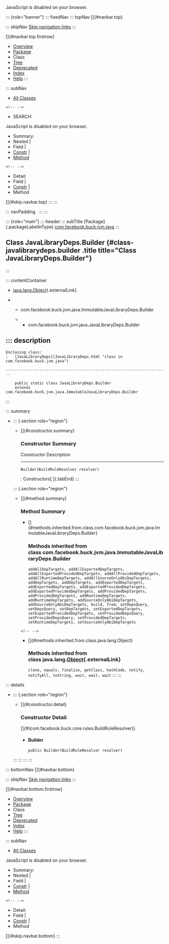 <div>

JavaScript is disabled on your browser.

</div>

::: {role="banner"}
::: fixedNav
::: topNav
[]{#navbar.top}

::: skipNav
[Skip navigation links](#skip.navbar.top "Skip navigation links")
:::

[]{#navbar.top.firstrow}

-   [Overview](../../../../../index.html)
-   [Package](package-summary.html)
-   Class
-   [Tree](package-tree.html)
-   [Deprecated](../../../../../deprecated-list.html)
-   [Index](../../../../../index-all.html)
-   [Help](../../../../../help-doc.html)
:::

::: subNav
-   [All Classes](../../../../../allclasses.html)

```{=html}
<!-- -->
```
-   SEARCH:

<div>

<div>

JavaScript is disabled on your browser.

</div>

</div>

<div>

-   Summary: 
-   Nested \| 
-   Field \| 
-   [Constr](#constructor.summary) \| 
-   [Method](#method.summary)

```{=html}
<!-- -->
```
-   Detail: 
-   Field \| 
-   [Constr](#constructor.detail) \| 
-   Method

</div>

[]{#skip.navbar.top}
:::
:::

::: navPadding
 
:::
:::

::: {role="main"}
::: header
::: subTitle
[Package]{.packageLabelInType} [com.facebook.buck.jvm.java](package-summary.html)
:::

## Class JavaLibraryDeps.Builder {#class-javalibrarydeps.builder .title title="Class JavaLibraryDeps.Builder"}
:::

::: contentContainer
-   [java.lang.Object](http://docs.oracle.com/javase/7/docs/api/java/lang/Object.html?is-external=true "class or interface in java.lang"){.externalLink}

-   -   com.facebook.buck.jvm.java.ImmutableJavaLibraryDeps.Builder

    -   -   com.facebook.buck.jvm.java.JavaLibraryDeps.Builder

::: description
-   

    Enclosing class:
    :   [JavaLibraryDeps](JavaLibraryDeps.html "class in com.facebook.buck.jvm.java")

    ------------------------------------------------------------------------

        public static class JavaLibraryDeps.Builder
        extends com.facebook.buck.jvm.java.ImmutableJavaLibraryDeps.Builder
:::

::: summary
-   ::: {.section role="region"}
    -   []{#constructor.summary}

        ### Constructor Summary

          Constructor                             Description
          --------------------------------------- -------------
          `Builder​(BuildRuleResolver resolver)`    

          : Constructors[ ]{.tabEnd}
    :::

    ::: {.section role="region"}
    -   []{#method.summary}

        ### Method Summary

        -   []{#methods.inherited.from.class.com.facebook.buck.jvm.java.ImmutableJavaLibraryDeps.Builder}

            ### Methods inherited from class com.facebook.buck.jvm.java.ImmutableJavaLibraryDeps.Builder

            `addAllDepTargets, addAllExportedDepTargets, addAllExportedProvidedDepTargets, addAllProvidedDepTargets, addAllRuntimeDepTargets, addAllSourceOnlyAbiDepTargets, addDepTargets, addDepTargets, addExportedDepTargets, addExportedDepTargets, addExportedProvidedDepTargets, addExportedProvidedDepTargets, addProvidedDepTargets, addProvidedDepTargets, addRuntimeDepTargets, addRuntimeDepTargets, addSourceOnlyAbiDepTargets, addSourceOnlyAbiDepTargets, build, from, setDepsQuery, setDepsQuery, setDepTargets, setExportedDepTargets, setExportedProvidedDepTargets, setProvidedDepsQuery, setProvidedDepsQuery, setProvidedDepTargets, setRuntimeDepTargets, setSourceOnlyAbiDepTargets`

        ```{=html}
        <!-- -->
        ```
        -   []{#methods.inherited.from.class.java.lang.Object}

            ### Methods inherited from class java.lang.[Object](http://docs.oracle.com/javase/7/docs/api/java/lang/Object.html?is-external=true "class or interface in java.lang"){.externalLink}

            `clone, equals, finalize, getClass, hashCode, notify, notifyAll, toString, wait, wait, wait`
    :::
:::

::: details
-   ::: {.section role="region"}
    -   []{#constructor.detail}

        ### Constructor Detail

        []{#<init>(com.facebook.buck.core.rules.BuildRuleResolver)}

        -   #### Builder

                public Builder​(BuildRuleResolver resolver)
    :::
:::
:::
:::

::: bottomNav
[]{#navbar.bottom}

::: skipNav
[Skip navigation links](#skip.navbar.bottom "Skip navigation links")
:::

[]{#navbar.bottom.firstrow}

-   [Overview](../../../../../index.html)
-   [Package](package-summary.html)
-   Class
-   [Tree](package-tree.html)
-   [Deprecated](../../../../../deprecated-list.html)
-   [Index](../../../../../index-all.html)
-   [Help](../../../../../help-doc.html)
:::

::: subNav
-   [All Classes](../../../../../allclasses.html)

<div>

<div>

JavaScript is disabled on your browser.

</div>

</div>

<div>

-   Summary: 
-   Nested \| 
-   Field \| 
-   [Constr](#constructor.summary) \| 
-   [Method](#method.summary)

```{=html}
<!-- -->
```
-   Detail: 
-   Field \| 
-   [Constr](#constructor.detail) \| 
-   Method

</div>

[]{#skip.navbar.bottom}
:::
